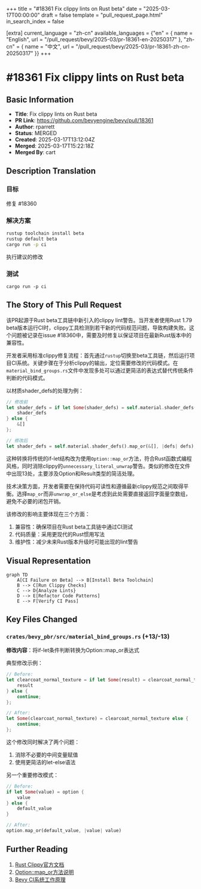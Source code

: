 +++
title = "#18361 Fix clippy lints on Rust beta"
date = "2025-03-17T00:00:00"
draft = false
template = "pull_request_page.html"
in_search_index = false

[extra]
current_language = "zh-cn"
available_languages = {"en" = { name = "English", url = "/pull_request/bevy/2025-03/pr-18361-en-20250317" }, "zh-cn" = { name = "中文", url = "/pull_request/bevy/2025-03/pr-18361-zh-cn-20250317" }}
+++

# #18361 Fix clippy lints on Rust beta

## Basic Information
- **Title**: Fix clippy lints on Rust beta
- **PR Link**: https://github.com/bevyengine/bevy/pull/18361
- **Author**: rparrett
- **Status**: MERGED
- **Created**: 2025-03-17T13:12:04Z
- **Merged**: 2025-03-17T15:22:18Z
- **Merged By**: cart

## Description Translation
### 目标
修复 #18360

### 解决方案
```bash
rustup toolchain install beta
rustup default beta
cargo run -p ci
```
执行建议的修改

### 测试
`cargo run -p ci`

## The Story of This Pull Request

该PR起源于Rust beta工具链中新引入的clippy lint警告。当开发者使用Rust 1.79 beta版本运行CI时，clippy工具检测到若干新的代码规范问题，导致构建失败。这个问题被记录在issue #18360中，需要及时修复以保证项目在最新Rust版本中的兼容性。

开发者采用标准clippy修复流程：首先通过`rustup`切换至beta工具链，然后运行项目CI系统。关键步骤在于分析clippy的输出，定位需要修改的代码模式。在`material_bind_groups.rs`文件中发现多处可以通过更简洁的表达式替代传统条件判断的代码模式。

以材质shader_defs的处理为例：
```rust
// 修改前
let shader_defs = if let Some(shader_defs) = self.material.shader_defs() {
    shader_defs
} else {
    &[]
};

// 修改后
let shader_defs = self.material.shader_defs().map_or(&[], |defs| defs);
```
这种转换将传统的if-let结构改为使用`Option::map_or`方法，符合Rust函数式编程风格，同时消除clippy的`unnecessary_literal_unwrap`警告。类似的修改在文件中出现13处，主要涉及Option和Result类型的简洁处理。

技术决策方面，开发者需要在保持代码可读性和遵循最新clippy规范之间取得平衡。选择`map_or`而非`unwrap_or_else`是考虑到此处需要直接返回字面量空数组，避免不必要的闭包开销。

该修改的影响主要体现在三个方面：
1. 兼容性：确保项目在Rust beta工具链中通过CI测试
2. 代码质量：采用更现代的Rust惯用写法
3. 维护性：减少未来Rust版本升级时可能出现的lint警告

## Visual Representation

```mermaid
graph TD
    A[CI Failure on Beta] --> B[Install Beta Toolchain]
    B --> C[Run Clippy Checks]
    C --> D{Analyze Lints}
    D --> E[Refactor Code Patterns]
    E --> F[Verify CI Pass]
```

## Key Files Changed

### `crates/bevy_pbr/src/material_bind_groups.rs` (+13/-13)
**修改内容**：将if-let条件判断转换为Option::map_or表达式

典型修改示例：
```rust
// Before:
let clearcoat_normal_texture = if let Some(result) = clearcoat_normal_texture {
    result
} else {
    continue;
};

// After:
let Some(clearcoat_normal_texture) = clearcoat_normal_texture else {
    continue;
};
```
这个修改同时解决了两个问题：
1. 消除不必要的中间变量赋值
2. 使用更简洁的let-else语法

另一个重要修改模式：
```rust
// Before:
if let Some(value) = option {
    value
} else {
    default_value
}

// After:
option.map_or(default_value, |value| value)
```

## Further Reading
1. [Rust Clippy官方文档](https://doc.rust-lang.org/stable/clippy/)
2. [Option::map_or方法说明](https://doc.rust-lang.org/std/option/enum.Option.html#method.map_or)
3. [Bevy CI系统工作原理](https://github.com/bevyengine/bevy/tree/main/ci)